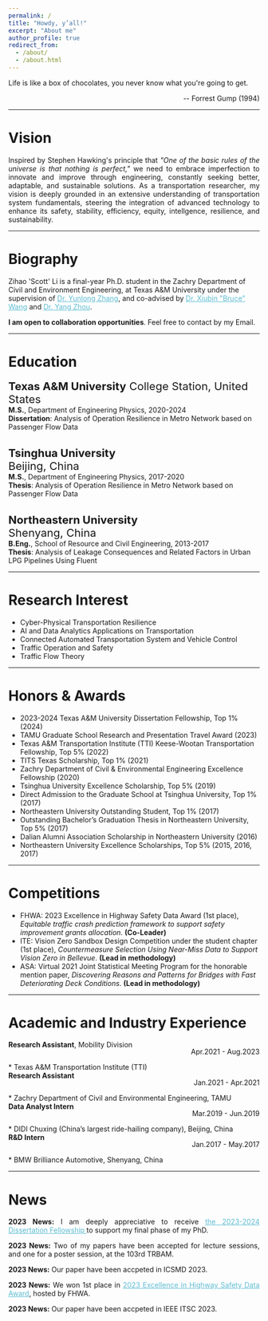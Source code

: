 ```yaml
---
permalink: /
title: "Howdy, y’all!"
excerpt: "About me"
author_profile: true
redirect_from: 
  - /about/
  - /about.html
---
```




<p>Life is like a box of chocolates, you never know what you're going to get.</p>
<p style="text-align: right;">-- Forrest Gump (1994)</p>




<hr color="#FFFFFF" />

Vision
======
<div style="text-align: justify"> 

<p> Inspired by Stephen Hawking's principle that <i>"One of the basic rules of the universe is that nothing is perfect,"</i> we need to embrace imperfection to innovate and improve through engineering, constantly seeking better, adaptable, and sustainable solutions. As a transportation researcher, my vision is deeply grounded in an extensive understanding of transportation system fundamentals, steering the integration of advanced technology to enhance its safety, stability, efficiency, equity, intellgence, resilience, and sustainability.</p> 


<hr color="#FFFFFF" />
</div>


Biography
======

<!-- --------------------------------First Person --------------------------- -->


<p>Zihao 'Scott' Li is a final-year Ph.D. student in the Zachry Department of Civil and Environment Engineering, at Texas A&M University under the supervision of <a href="https://engineering.tamu.edu/civil/profiles/yzhang.html" style="color:#5dbcd2;">Dr. Yunlong Zhang</a>, and co-advised by  <a href="https://engineering.tamu.edu/civil/profiles/bwang.html" style="color:#5dbcd2;">Dr. Xiubin "Bruce" Wang</a> and <a href="https://engineering.tamu.edu/civil/profiles/zhou-yang.html" style="color:#5dbcd2;">Dr. Yang Zhou</a>.</p>

<p><b>I am open to collaboration opportunities</b>. Feel free to contact by my Email.</p>

<hr color="#FFFFFF" />


Education
======
<span style="font-size: 22px;"><b>Texas A&M University</b><bt/>
College Station, United States</span><br/>
<strong>M.S.</strong>, Department of Engineering Physics, 2020-2024<br/>
<strong>Dissertation</strong>: Analysis of Operation Resilience in Metro Network based on Passenger Flow Data<br/>
<br/>

<span style="font-size: 22px;"><b>Tsinghua University</b><br/>
Beijing, China</span><br/>
<strong>M.S.</strong>, Department of Engineering Physics, 2017-2020<br/>
<strong>Thesis</strong>: Analysis of Operation Resilience in Metro Network based on Passenger Flow Data<br/>
<br/>

<span style="font-size: 22px;"><b>Northeastern University</b><br/>
Shenyang, China</span><br/>
<strong>B.Eng.</strong>, School of Resource and Civil Engineering, 2013-2017<br/>
<strong>Thesis</strong>: Analysis of Leakage Consequences and Related Factors in Urban LPG Pipelines Using Fluent<br/>


<hr color="#FFFFFF" />

Research Interest
======
<ul>
<li>Cyber-Physical Transportation Resilience</li>
<li>AI and Data Analytics Applications on Transportation</li>
<li>Connected Automated Transportation System and Vehicle Control </li>
<li>Traffic Operation and Safety  </li>
<li>Traffic Flow Theory </li>
</ul>


<hr color="#FFFFFF" />

Honors & Awards
======
<ul>
<li>2023-2024 Texas A&M University Dissertation Fellowship, Top 1% (2024)</li>
<li>TAMU Graduate School Research and Presentation Travel Award (2023)</li>
<li>Texas A&M Transportation Institute (TTI) Keese-Wootan Transportation Fellowship, Top 5% (2022) </li>
<li>TITS Texas Scholarship, Top 1% (2021)  </li>
<li>Zachry Department of Civil & Environmental Engineering Excellence Fellowship (2020)</li>
<li>Tsinghua University Excellence Scholarship, Top 5% (2019)</li>
<li>Direct Admission to the Graduate School at Tsinghua University, Top 1% (2017)</li>
<li>Northeastern University Outstanding Student, Top 1% (2017)</li>
<li>Outstanding Bachelor’s Graduation Thesis in Northeastern University, Top 5% (2017)</li>
<li>Dalian Alumni Association Scholarship in Northeastern University (2016)</li>
<li>Northeastern University Excellence Scholarships, Top 5% (2015, 2016, 2017)</li>
</ul>

<hr color="#FFFFFF" />

Competitions
======
<ul>
<li>FHWA: 2023 Excellence in Highway Safety Data Award (1st place), <i>Equitable traffic crash prediction framework to support safety improvement grants allocation</i>. <b>(Co-Leader)</b> </li>
<li>ITE: Vision Zero Sandbox Design Competition under the student chapter (1st place), <i>Countermeasure Selection Using Near-Miss Data to Support Vision Zero in Bellevue</i>. <b>(Lead in methodology)</b></li>
<li>ASA: Virtual 2021 Joint Statistical Meeting Program for the honorable mention paper, <i>Discovering Reasons and Patterns for Bridges with Fast Deteriorating Deck Conditions</i>. <b>(Lead in methodology)</b></li>
</ul>

<hr color="#FFFFFF" />

Academic and Industry Experience
======
<div style="display: flex; justify-content: space-between;">
  <b>Research Assistant</b>, Mobility Division
  <p style="margin-left: auto;">Apr.2021 - Aug.2023<br/>
</div>
* Texas A&M Transportation Institute (TTI)
<br/>

<div style="display: flex; justify-content: space-between;">
  <b>Research Assistant</b>
  <p style="margin-left: auto;">Jan.2021 - Apr.2021<br/>
</div>
* Zachry Department of Civil and Environmental Engineering, TAMU
<br/>

<div style="display: flex; justify-content: space-between;">
  <b>Data Analyst Intern</b>
  <p style="margin-left: auto;">Mar.2019 - Jun.2019<br/>
</div>
* DIDI Chuxing (China’s largest ride-hailing company), Beijing, China
<br/>

<div style="display: flex; justify-content: space-between;">
  <b>R&D Intern </b>
  <p style="margin-left: auto;">Jan.2017 - May.2017<br/>
</div>
* BMW Brilliance Automotive, Shenyang, China
<br/>

<hr color="#FFFFFF" />


News
======

<div style="text-align: justify"> 

<p><b>2023 News:</b> I am deeply appreciative to receive <a href="https://grad.tamu.edu/knowledge-center/funding-and-benefits/2023-2024-dissertation-fellowship-awardees" style="color:#5dbcd2;"> the 2023-2024 Dissertation Fellowship </a> to support my final phase of my PhD.</p>

<p><b>2023 News:</b> Two of my papers have been accepted for lecture sessions, and one for a poster session, at the 103rd TRBAM.

<p><b>2023 News:</b> Our paper have been accpeted in ICSMD 2023.

<p><b>2023 News:</b> We won 1st place in <a href="https://highways.dot.gov/research/safety/hsis/Excellence-Awards" style="color:#5dbcd2;">2023 Excellence in Highway Safety Data Award</a>, hosted by FHWA.

<p><b>2023 News:</b> Our paper have been accpeted in IEEE ITSC 2023.

</div>


